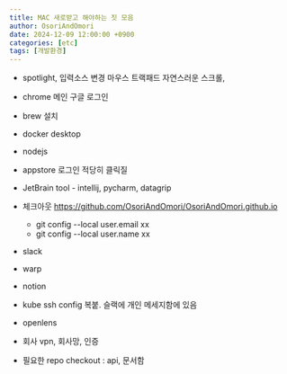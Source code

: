 ```yaml
---
title: MAC 새로받고 해야하는 짓 모음
author: OsoriAndOmori
date: 2024-12-09 12:00:00 +0900
categories: [etc]
tags: [개발환경]
---
```

- spotlight, 입력소스 변경 마우스 트랙패드 자연스러운 스크롤,
- chrome 메인 구글 로그인
- brew 설치
- docker desktop
- nodejs
- appstore 로그인 적당히 클릭질
- JetBrain tool - intellij, pycharm, datagrip
- 체크아웃 https://github.com/OsoriAndOmori/OsoriAndOmori.github.io
  - git config --local user.email xx
  - git config --local user.name xx
- slack
- warp
- notion

- kube ssh config 복붙. 슬랙에 개인 메세지함에 있음
- openlens
- 회사 vpn, 회사망, 인증
- 필요한 repo checkout : api, 문서함
